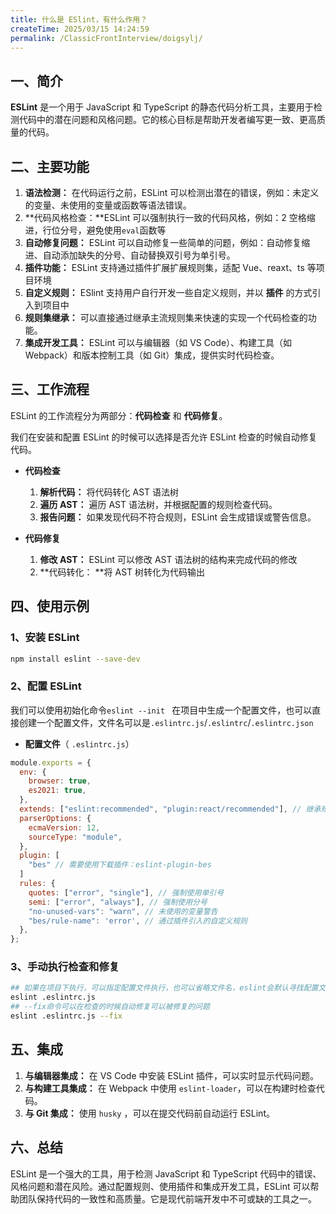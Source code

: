 ```yaml
---
title: 什么是 ESlint，有什么作用？
createTime: 2025/03/15 14:24:59
permalink: /ClassicFrontInterview/doigsylj/
---
```


## 一、简介

**ESLint** 是一个用于 JavaScript 和 TypeScript 的静态代码分析工具，主要用于检测代码中的潜在问题和风格问题。它的核心目标是帮助开发者编写更一致、更高质量的代码。

## 二、主要功能

1. **语法检测：** 在代码运行之前，ESLint 可以检测出潜在的错误，例如：未定义的变量、未使用的变量或函数等语法错误。
2. **代码风格检查：**ESLint 可以强制执行一致的代码风格，例如：2 空格缩进，行位分号，避免使用`eval`函数等
3. **自动修复问题：** ESLint 可以自动修复一些简单的问题，例如：自动修复缩进、自动添加缺失的分号、自动替换双引号为单引号。
4. **插件功能：** ESLint 支持通过插件扩展扩展规则集，适配 Vue、reaxt、ts 等项目环境
5. **自定义规则：** ESlint 支持用户自行开发一些自定义规则，并以 **插件** 的方式引入到项目中
6. **规则集继承：** 可以直接通过继承主流规则集来快速的实现一个代码检查的功能。
7. **集成开发工具：** ESLint 可以与编辑器（如 VS Code）、构建工具（如 Webpack）和版本控制工具（如 Git）集成，提供实时代码检查。

## 三、工作流程

ESLint 的工作流程分为两部分：**代码检查** 和 **代码修复**。

我们在安装和配置 ESLint 的时候可以选择是否允许 ESLint 检查的时候自动修复代码。

- **代码检查**

  1. **解析代码：** 将代码转化 AST 语法树
  2. **遍历 AST：** 遍历 AST 语法树，并根据配置的规则检查代码。
  3. **报告问题：** 如果发现代码不符合规则，ESLint 会生成错误或警告信息。

- **代码修复**
  1. **修改 AST：** ESLint 可以修改 AST 语法树的结构来完成代码的修改
  2. **代码转化： **将 AST 树转化为代码输出

## 四、使用示例

### 1、安装 ESLint

```bash
npm install eslint --save-dev
```

### 2、配置 ESLint

我们可以使用初始化命令`eslint --init ` 在项目中生成一个配置文件，也可以直接创建一个配置文件，文件名可以是`.eslintrc.js`/`.eslintrc`/`.eslintrc.json`

- **配置文件**（ `.eslintrc.js`）

```javascript
module.exports = {
  env: {
    browser: true,
    es2021: true,
  },
  extends: ["eslint:recommended", "plugin:react/recommended"], // 继承规则集
  parserOptions: {
    ecmaVersion: 12,
    sourceType: "module",
  },
  plugin: [
    "bes" // 需要使用下载插件：eslint-plugin-bes
  ]
  rules: {
    quotes: ["error", "single"], // 强制使用单引号
    semi: ["error", "always"], // 强制使用分号
    "no-unused-vars": "warn", // 未使用的变量警告
    "bes/rule-name": 'error', // 通过插件引入的自定义规则
  },
};
```

### 3、手动执行检查和修复

```bash
## 如果在项目下执行，可以指定配置文件执行，也可以省略文件名，eslint会默认寻找配置文件
eslint .eslintrc.js
## --fix命令可以在检查的时候自动修复可以被修复的问题
eslint .eslintrc.js --fix
```

## 五、集成

1. **与编辑器集成：** 在 VS Code 中安装 ESLint 插件，可以实时显示代码问题。
2. **与构建工具集成：** 在 Webpack 中使用 `eslint-loader`，可以在构建时检查代码。
3. **与 Git 集成：** 使用 `husky` ，可以在提交代码前自动运行 ESLint。

## 六、总结

ESLint 是一个强大的工具，用于检测 JavaScript 和 TypeScript 代码中的错误、风格问题和潜在风险。通过配置规则、使用插件和集成开发工具，ESLint 可以帮助团队保持代码的一致性和高质量。它是现代前端开发中不可或缺的工具之一。
